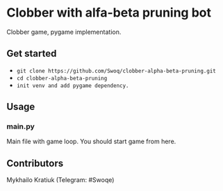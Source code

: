 # Clobber with alfa-beta pruning bot
Clobber game, pygame implementation.
## Get started
* `git clone https://github.com/Swoq/clobber-alpha-beta-pruning.git`
* `cd clobber-alpha-beta-pruning`
* `init venv and add pygame dependency.`
## Usage
### main.py
Main file with game loop. You should start game from here.
## Contributors
Mykhailo Kratiuk (Telegram: #Swoqe)
